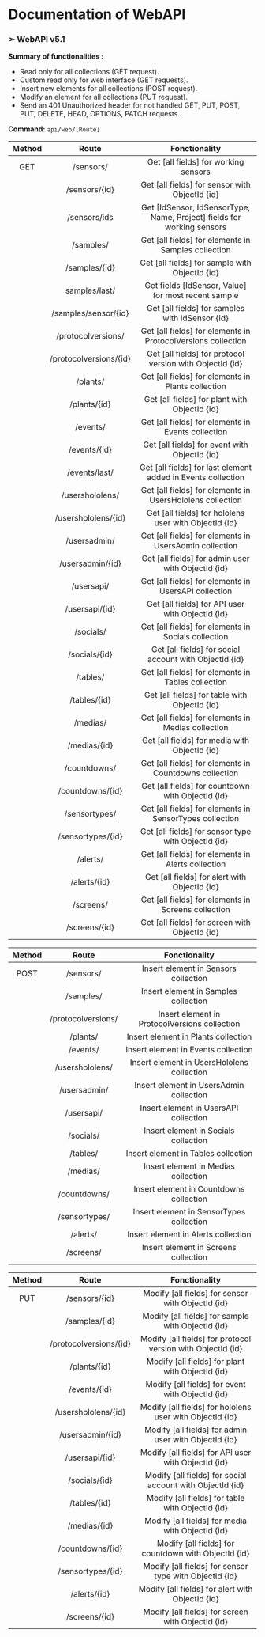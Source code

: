 # Documentation of WebAPI

### ➢ WebAPI v5.1

**Summary of functionalities :**

- Read only for all collections (GET request).
- Custom read only for web interface (GET requests).
- Insert new elements for all collections (POST request).
- Modify an element for all collections (PUT request).
- Send an 401 Unauthorized header for not handled GET, PUT, POST, PUT, DELETE, HEAD, OPTIONS, PATCH requests.

**Command:**  `api/web/[Route]`



| Method |         Route          |                        Fonctionality                         |
| :----: | :--------------------: | :----------------------------------------------------------: |
|  GET   |       /sensors/        |             Get [all fields] for working sensors             |
|        |     /sensors/{id}      |        Get [all fields] for sensor with ObjectId {id}        |
|        |      /sensors/ids      | Get [IdSensor, IdSensorType, Name, Project] fields for working sensors |
|        |       /samples/        |     Get [all fields] for elements in Samples collection      |
|        |     /samples/{id}      |        Get [all fields] for sample with ObjectId {id}        |
|        |     samples/last/      |     Get fields [IdSensor, Value] for most recent sample      |
|        |  /samples/sensor/{id}  |       Get [all fields] for samples with IdSensor {id}        |
|        |   /protocolversions/   | Get [all fields] for elements in ProtocolVersions collection |
|        | /protocolversions/{id} |   Get [all fields] for protocol version with ObjectId {id}   |
|        |        /plants/        |      Get [all fields] for elements in Plants collection      |
|        |      /plants/{id}      |        Get [all fields] for plant with ObjectId {id}         |
|        |        /events/        |      Get [all fields] for elements in Events collection      |
|        |      /events/{id}      |        Get [all fields] for event with ObjectId {id}         |
|        |     /events/last/      | Get [all fields] for last element added in Events collection |
|        |    /usershololens/     |  Get [all fields] for elements in UsersHololens collection   |
|        |  /usershololens/{id}   |    Get [all fields] for hololens user with ObjectId {id}     |
|        |      /usersadmin/      |    Get [all fields] for elements in UsersAdmin collection    |
|        |    /usersadmin/{id}    |      Get [all fields] for admin user with ObjectId {id}      |
|        |       /usersapi/       |     Get [all fields] for elements in UsersAPI collection     |
|        |     /usersapi/{id}     |       Get [all fields] for API user with ObjectId {id}       |
|        |       /socials/        |     Get [all fields] for elements in Socials collection      |
|        |     /socials/{id}      |    Get [all fields] for social account with ObjectId {id}    |
|        |        /tables/        |      Get [all fields] for elements in Tables collection      |
|        |      /tables/{id}      |        Get [all fields] for table with ObjectId {id}         |
|        |        /medias/        |      Get [all fields] for elements in Medias collection      |
|        |      /medias/{id}      |        Get [all fields] for media with ObjectId {id}         |
|        |      /countdowns/      |    Get [all fields] for elements in Countdowns collection    |
|        |    /countdowns/{id}    |      Get [all fields] for countdown with ObjectId {id}       |
|        |     /sensortypes/      |   Get [all fields] for elements in SensorTypes collection    |
|        |   /sensortypes/{id}    |     Get [all fields] for sensor type with ObjectId {id}      |
|        |        /alerts/        |      Get [all fields] for elements in Alerts collection      |
|        |      /alerts/{id}      |        Get [all fields] for alert with ObjectId {id}         |
|        |       /screens/        |     Get [all fields] for elements in Screens collection      |
|        |     /screens/{id}      |        Get [all fields] for screen with ObjectId {id}        |



| Method |       Route        |                 Fonctionality                 |
| :----: | :----------------: | :-------------------------------------------: |
|  POST  |     /sensors/      |     Insert element in Sensors collection      |
|        |     /samples/      |     Insert element in Samples collection      |
|        | /protocolversions/ | Insert element in ProtocolVersions collection |
|        |      /plants/      |      Insert element in Plants collection      |
|        |      /events/      |      Insert element in Events collection      |
|        |  /usershololens/   |  Insert element in UsersHololens collection   |
|        |    /usersadmin/    |    Insert element in UsersAdmin collection    |
|        |     /usersapi/     |     Insert element in UsersAPI collection     |
|        |     /socials/      |     Insert element in Socials collection      |
|        |      /tables/      |      Insert element in Tables collection      |
|        |      /medias/      |      Insert element in Medias collection      |
|        |    /countdowns/    |    Insert element in Countdowns collection    |
|        |   /sensortypes/    |   Insert element in SensorTypes collection    |
|        |      /alerts/      |      Insert element in Alerts collection      |
|        |     /screens/      |     Insert element in Screens collection      |



| Method |         Route          |                        Fonctionality                        |
| :----: | :--------------------: | :---------------------------------------------------------: |
|  PUT   |     /sensors/{id}      |      Modify [all fields] for sensor with ObjectId {id}      |
|        |     /samples/{id}      |      Modify [all fields] for sample with ObjectId {id}      |
|        | /protocolversions/{id} | Modify [all fields] for protocol version with ObjectId {id} |
|        |      /plants/{id}      |      Modify [all fields] for plant with ObjectId {id}       |
|        |      /events/{id}      |      Modify [all fields] for event with ObjectId {id}       |
|        |  /usershololens/{id}   |  Modify [all fields] for hololens user with ObjectId {id}   |
|        |    /usersadmin/{id}    |    Modify [all fields] for admin user with ObjectId {id}    |
|        |     /usersapi/{id}     |     Modify [all fields] for API user with ObjectId {id}     |
|        |     /socials/{id}      |  Modify [all fields] for social account with ObjectId {id}  |
|        |      /tables/{id}      |      Modify [all fields] for table with ObjectId {id}       |
|        |      /medias/{id}      |      Modify [all fields] for media with ObjectId {id}       |
|        |    /countdowns/{id}    |    Modify [all fields] for countdown with ObjectId {id}     |
|        |   /sensortypes/{id}    |   Modify [all fields] for sensor type with ObjectId {id}    |
|        |      /alerts/{id}      |      Modify [all fields] for alert with ObjectId {id}       |
|        |     /screens/{id}      |      Modify [all fields] for screen with ObjectId {id}      |

[^Dev]: Etienne Schelfhout

